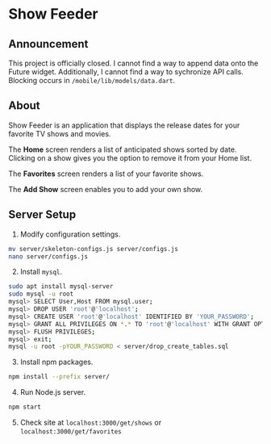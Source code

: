 # Show Feeder

## Announcement
This project is officially closed. I cannot find a way to append data onto the Future widget. Additionally, I cannot find a way to sychronize API calls. Blocking occurs in `/mobile/lib/models/data.dart`.

## About
Show Feeder is an application that displays the release dates for
your favorite TV shows and movies.

The **Home** screen renders a list of anticipated shows sorted
by date. Clicking on a show gives you the option to remove it from
your Home list.

The **Favorites** screen renders a list of your favorite shows.

The **Add Show** screen enables you to add your own show.

## Server Setup
1. Modify configuration settings.
```bash
mv server/skeleton-configs.js server/configs.js
nano server/configs.js
```

2. Install `mysql`.
```bash
sudo apt install mysql-server
sudo mysql -u root
mysql> SELECT User,Host FROM mysql.user;
mysql> DROP USER 'root'@'localhost';
mysql> CREATE USER 'root'@'localhost' IDENTIFIED BY 'YOUR_PASSWORD';
mysql> GRANT ALL PRIVILEGES ON *.* TO 'root'@'localhost' WITH GRANT OPTION;
mysql> FLUSH PRIVILEGES;
mysql> exit;
mysql -u root -pYOUR_PASSWORD < server/drop_create_tables.sql
```

3. Install npm packages.
```bash
npm install --prefix server/
```

4. Run Node.js server.
```bash
npm start
```

5. Check site at `localhost:3000/get/shows` or `localhost:3000/get/favorites`